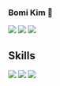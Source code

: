 ### Bomi Kim 🌱

<img src="https://img.shields.io/badge/Blog-pink?style=flat&logo=Tistory&logoColor=000000"/>
<img src="https://img.shields.io/badge/Twitter-ekki88-1DA1F2">
<img src="https://img.shields.io/badge/-ekki88%40gmail.com-yellowgreen">


## Skills
<img src="https://img.shields.io/badge/React-fff?style=flat&logo=React&logoColor=61DAFB"/>
<img src="https://img.shields.io/badge/HTML5-fff?style=flat&logo=HTML5&logoColor=E34F26"/>
<img src="https://img.shields.io/badge/CSS3-fff?style=flat&logo=CSS3&logoColor=1572B6"/>

#
